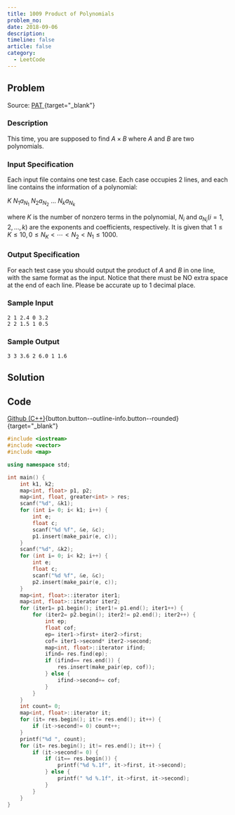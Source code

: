 ```yaml
---
title: 1009 Product of Polynomials
problem_no:
date: 2018-09-06
description: 
timeline: false
article: false
category:
  - LeetCode
---
```


<!--more-->

## Problem

Source: [PAT ](https://pintia.cn/problem-sets/994805342720868352/exam/problems/994805509540921344){target="_blank"}

### Description

This time, you are supposed to find $A×B$ where $A$ and $B$ are two polynomials.

### Input Specification

Each input file contains one test case. Each case occupies 2 lines, and each line contains the information of a polynomial:

$K\ N_1 a_{N_1}\ N_2 a_{N_2}\ ...\ N_k a_{N_k}$

where $K$ is the number of nonzero terms in the polynomial, $N_i$ and $a_{N_i}(i=1,2,...,k)$ are the exponents and coefficients, respectively. It is given that $1≤K≤10,0≤N_K<⋯<N_2<N_1≤1000$.

### Output Specification

For each test case you should output the product of $A$ and $B$ in one line, with the same format as the input. Notice that there must be NO extra space at the end of each line. Please be accurate up to 1 decimal place.

### Sample Input

```text
2 1 2.4 0 3.2
2 2 1.5 1 0.5
```

### Sample Output

```text
3 3 3.6 2 6.0 1 1.6
```

## Solution

## Code

[Github (C++)](https://github.com/Alomerry/algorithm/blob/master/pat/a/){button.button--outline-info.button--rounded}{target="_blank"}


```cpp
#include <iostream>
#include <vector>
#include <map>

using namespace std;

int main() {
    int k1, k2;
    map<int, float> p1, p2;
    map<int, float, greater<int> > res;
    scanf("%d", &k1);
    for (int i= 0; i< k1; i++) {
        int e;
        float c;
        scanf("%d %f", &e, &c);
        p1.insert(make_pair(e, c));
    }
    scanf("%d", &k2);
    for (int i= 0; i< k2; i++) {
        int e;
        float c;
        scanf("%d %f", &e, &c);
        p2.insert(make_pair(e, c));
    }
    map<int, float>::iterator iter1;
    map<int, float>::iterator iter2;
    for (iter1= p1.begin(); iter1!= p1.end(); iter1++) {
        for (iter2= p2.begin(); iter2!= p2.end(); iter2++) {
            int ep;
            float cof;
            ep= iter1->first+ iter2->first;
            cof= iter1->second* iter2->second;
            map<int, float>::iterator ifind;
            ifind= res.find(ep);
            if (ifind== res.end()) {
                res.insert(make_pair(ep, cof));
            } else {
                ifind->second+= cof;            
            }
        }
    }
    int count= 0;
    map<int, float>::iterator it;
    for (it= res.begin(); it!= res.end(); it++) {
        if (it->second!= 0) count++;
    }
    printf("%d ", count);
    for (it= res.begin(); it!= res.end(); it++) {
        if (it->second!= 0) {
            if (it== res.begin()) {
                printf("%d %.1f", it->first, it->second);
            } else {
                printf(" %d %.1f", it->first, it->second);
            }
        }
    }
}
```
